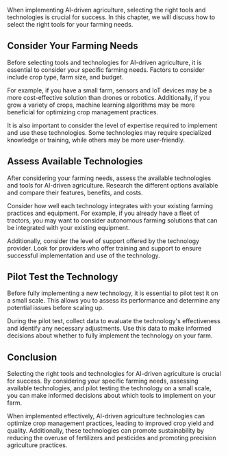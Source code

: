 
When implementing AI-driven agriculture, selecting the right tools and technologies is crucial for success. In this chapter, we will discuss how to select the right tools for your farming needs.

Consider Your Farming Needs
---------------------------

Before selecting tools and technologies for AI-driven agriculture, it is essential to consider your specific farming needs. Factors to consider include crop type, farm size, and budget.

For example, if you have a small farm, sensors and IoT devices may be a more cost-effective solution than drones or robotics. Additionally, if you grow a variety of crops, machine learning algorithms may be more beneficial for optimizing crop management practices.

It is also important to consider the level of expertise required to implement and use these technologies. Some technologies may require specialized knowledge or training, while others may be more user-friendly.

Assess Available Technologies
-----------------------------

After considering your farming needs, assess the available technologies and tools for AI-driven agriculture. Research the different options available and compare their features, benefits, and costs.

Consider how well each technology integrates with your existing farming practices and equipment. For example, if you already have a fleet of tractors, you may want to consider autonomous farming solutions that can be integrated with your existing equipment.

Additionally, consider the level of support offered by the technology provider. Look for providers who offer training and support to ensure successful implementation and use of the technology.

Pilot Test the Technology
-------------------------

Before fully implementing a new technology, it is essential to pilot test it on a small scale. This allows you to assess its performance and determine any potential issues before scaling up.

During the pilot test, collect data to evaluate the technology's effectiveness and identify any necessary adjustments. Use this data to make informed decisions about whether to fully implement the technology on your farm.

Conclusion
----------

Selecting the right tools and technologies for AI-driven agriculture is crucial for success. By considering your specific farming needs, assessing available technologies, and pilot testing the technology on a small scale, you can make informed decisions about which tools to implement on your farm.

When implemented effectively, AI-driven agriculture technologies can optimize crop management practices, leading to improved crop yield and quality. Additionally, these technologies can promote sustainability by reducing the overuse of fertilizers and pesticides and promoting precision agriculture practices.
